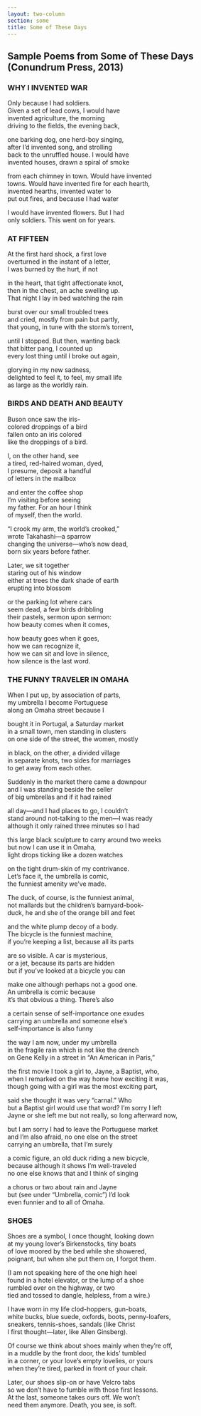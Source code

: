 ```yaml
---
layout: two-column
section: some
title: Some of These Days
---
```


<h2>Sample Poems from Some of These Days (Conundrum Press, 2013)</h2>
    
<h3>WHY I INVENTED WAR </h3>
<p>Only because I had soldiers. <br />
    Given a set of lead cows, I would  have <br />
    invented agriculture, the morning&nbsp;&nbsp;&nbsp;&nbsp;&nbsp;&nbsp;&nbsp;&nbsp;&nbsp;&nbsp;&nbsp;&nbsp;&nbsp;&nbsp;&nbsp;&nbsp;&nbsp;&nbsp;&nbsp;&nbsp;&nbsp;&nbsp;&nbsp;&nbsp;&nbsp;&nbsp;&nbsp;&nbsp;&nbsp;&nbsp;&nbsp;&nbsp;&nbsp;&nbsp;&nbsp;&nbsp;&nbsp;&nbsp;&nbsp;&nbsp;&nbsp;&nbsp;&nbsp;&nbsp;&nbsp;&nbsp;&nbsp;&nbsp;&nbsp;&nbsp;&nbsp;&nbsp;&nbsp;&nbsp; <br />
driving to the fields, the evening  back, </p>
<p>one barking dog, one herd-boy  singing,<br />
    after I&rsquo;d invented song, and  strolling<br />
    back to the unruffled house. I  would have <br />
    invented houses, drawn a spiral of  smoke </p>
<p>from each chimney in town. Would  have invented <br />
    towns. Would have invented fire  for each hearth, <br />
    invented hearths, invented water  to <br />
    put out fires, and because I had  water</p>
<p>I would have invented flowers. But  I had <br />
    only soldiers. This went on for  years.</p>
    
<h3>AT FIFTEEN </h3>
    
<p>At the first hard shock, a first love&nbsp;&nbsp;&nbsp;&nbsp; &nbsp;&nbsp;&nbsp;&nbsp;&nbsp;&nbsp;&nbsp;&nbsp;&nbsp;&nbsp;&nbsp;&nbsp;&nbsp;&nbsp;&nbsp;&nbsp;&nbsp;&nbsp;&nbsp;&nbsp;&nbsp;&nbsp;&nbsp; &nbsp;&nbsp;&nbsp;&nbsp;&nbsp;&nbsp;&nbsp;&nbsp;&nbsp;&nbsp;&nbsp; <br />
    overturned in the instant of a letter,<br />
I was burned by the hurt, if not</p>
<p>in the heart, that tight affectionate knot,<br />
    then in the chest, an ache swelling up. <br />
    That night I lay in bed watching the rain</p>
<p>burst over our small troubled trees<br />
    and cried, mostly from pain but partly,<br />
    that young, in tune with the storm&rsquo;s torrent,</p>
<p>until I stopped. But then, wanting back<br />
    that bitter pang, I counted up<br />
    every lost thing until I broke out again,</p>
<p>glorying in my new sadness,<br />
    delighted to feel it, to feel, my small life<br />
    as large as the worldly rain. </p>
    
<h3>BIRDS AND DEATH AND BEAUTY</h3>
    
<p>Buson once saw the iris-<br />
    colored droppings of a bird<br />
    fallen onto an iris colored<br />
like the droppings of a bird.</p>
<p>I, on the other hand, see<br />
    a tired, red-haired woman, dyed,<br />
    I presume, deposit a handful <br />
    of letters in the mailbox</p>
<p>and enter the coffee shop<br />
    I&rsquo;m visiting before seeing<br />
    my father. For an hour I think<br />
    of myself, then the world.</p>
<p>&ldquo;I crook my arm, the world&rsquo;s  crooked,&rdquo;<br />
    wrote Takahashi&mdash;a sparrow<br />
    changing the universe&mdash;who&rsquo;s now  dead,<br />
    born six years before father.</p>
<p>Later, we sit together<br />
    staring out of his window<br />
    either at trees the dark shade of  earth<br />
    erupting into blossom</p>
<p>or the parking lot where cars<br />
    seem dead, a few birds dribbling<br />
    their pastels, sermon upon sermon:<br />
    how beauty comes when it comes,</p>
<p>how beauty goes when it goes,<br />
    how we can recognize it,<br />
    how we can sit and love in  silence,<br />
    how silence is the last word. </p>
    
<h3>THE FUNNY TRAVELER IN OMAHA&nbsp; <br />
</h3>
<p>When I put up, by association of parts,<br />
    my umbrella I become Portuguese<br />
along an Omaha street because I</p>
<p>bought it in Portugal, a Saturday market<br />
    in a small town, men standing in clusters<br />
    on one side of the street, the women, mostly</p>
<p>in black, on the other, a divided village<br />
    in separate knots, two sides for marriages<br />
    to get away from each other.</p>
<p>Suddenly in the market there came a downpour<br />
    and I was standing beside the seller <br />
    of big umbrellas and if it had rained</p>
<p>all day&mdash;and I had places to go, I couldn&rsquo;t<br />
    stand around not-talking to the men&mdash;I was ready<br />
    although it only rained three minutes so I had</p>
<p>this large black sculpture to carry around two weeks<br />
    but now I can use it in Omaha,<br />
    light drops ticking like a dozen watches</p>
<p>on the tight drum-skin of my contrivance.<br />
    Let&rsquo;s face it, the umbrella is comic,<br />
    the funniest amenity we&rsquo;ve made.</p>
<p>The duck, of course, is the funniest animal, <br />
    not mallards but the children&rsquo;s barnyard-book-<br />
    duck, he and she of the orange bill and feet</p>
<p>and the white plump decoy of a body.<br />
    The bicycle is the funniest machine,<br />
    if you&rsquo;re keeping a list, because all its parts</p>
<p>are so visible. A car is mysterious,<br />
    or a jet, because its parts are hidden<br />
    but if you&rsquo;ve looked at a bicycle you can  </p>
<p>make one although perhaps not a good one.<br />
    An umbrella is comic because<br />
    it&rsquo;s that obvious a thing. There&rsquo;s also</p>
<p>a certain sense of self-importance one exudes<br />
    carrying an umbrella and someone else&rsquo;s<br />
    self-importance is also funny</p>
<p>the way I am now, under my umbrella<br />
    in the fragile rain which is not like the drench<br />
    on Gene Kelly in a street in &ldquo;An American in Paris,&rdquo; </p>
<p>the first movie I took a girl to, Jayne, a Baptist, who,<br />
    when I remarked on the way home how exciting it was,<br />
    though going with a girl was the most exciting part,</p>
<p>said she thought it was very &ldquo;carnal.&rdquo; Who<br />
    but a Baptist girl would use that word? I&rsquo;m sorry I left<br />
    Jayne or she left me but not really, so long afterward now,</p>
    
<p>but I am sorry I had to leave the Portuguese market<br />
    and I&rsquo;m also afraid, no one else on the street<br />
    carrying an umbrella, that I&rsquo;m surely</p>
<p>a comic figure, an old duck riding a new bicycle, <br />
    because although it shows I&rsquo;m well-traveled<br />
    no one else knows that and I think of singing</p>
<p>a chorus or two about rain and Jayne<br />
    but (see under &ldquo;Umbrella, comic&rdquo;) I&rsquo;d look<br />
    even funnier and to all of Omaha. </p>
    
<h3>SHOES&nbsp; </h3>
<p>Shoes are a symbol, I once thought, looking down<br />
    at my young lover&rsquo;s Birkenstocks, tiny boats <br />
    of love moored by the bed while she showered,<br />
poignant, but when she put them on, I forgot them. </p>
<p>(I am not speaking here of the one high heel <br />
    found in a hotel elevator, or the lump of a shoe <br />
    rumbled over on the highway, or two <br />
    tied and tossed to dangle, helpless, from a wire.)</p>
<p>I have worn in my life clod-hoppers, gun-boats, <br />
    white bucks, blue suede, oxfords, boots, penny-loafers, <br />
    sneakers, tennis-shoes, sandals (like Christ <br />
    I first thought&mdash;later, like Allen Ginsberg).</p>
<p>Of course we think about shoes mainly when they&rsquo;re off, <br />
    in a muddle by the front door, the kids&rsquo; tumbled <br />
    in a corner, or your love&rsquo;s empty lovelies, or yours<br />
    when they&rsquo;re tired, parked in front of your chair.</p>
<p>Later, our shoes slip-on or have Velcro tabs <br />
    so we don&rsquo;t have to fumble with those first lessons.<br />
    At the last, someone takes ours off. We won&rsquo;t <br />
    need them anymore. Death, you see, is soft. </p>
